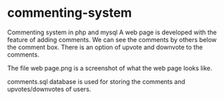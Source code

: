 # commenting-system
Commenting system in php and mysql
A web page is developed with the feature of adding comments. We can see the comments by others below the comment box. There is an option of upvote and downvote to the comments.

The file web page.png is a screenshot of what the web page looks like.

comments.sql database is used for storing the comments and upvotes/downvotes of users.


